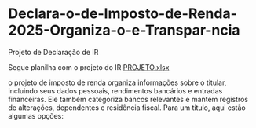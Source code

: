 # Declara-o-de-Imposto-de-Renda-2025-Organiza-o-e-Transpar-ncia
Projeto de Declaração de IR

Segue planilha com o projeto do IR 
[PROJETO.xlsx](https://github.com/user-attachments/files/20808406/PROJETO.xlsx)


o projeto de imposto de renda organiza informações sobre o titular, incluindo seus dados pessoais, rendimentos bancários e entradas financeiras. Ele também categoriza bancos relevantes e mantém registros de alterações, dependentes e residência fiscal.
Para um título, aqui estão algumas opções:

